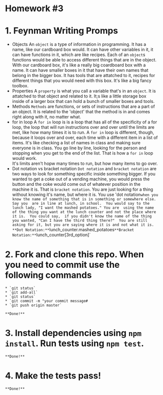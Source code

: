 # Homework #3

# 1. Feynman Writing Promps
* Objects
    An `object` is a type of information in programming.  It has a name, like our cardboard box would.  It 
    can have other variables in it, it can have functions in it, which are like recipes.  Each of an `object`s 
    functions would be able to access different things that are in the object.  With our cardboard box, it's 
    like a really big coardboard box with a name.  It can have smaller boxes in it that have their own names that 
    belong in the bigger box.  It has tools that are attatched to it, recipes for different things that you would 
    need with this box.  It's like a big fancy toolbox.
* Properties
    A `property` is what you call a variable that's in an `object`.  It is attatched to that object and related 
    to it. It;s like a little storage box inside of a larger box that can hold a bunch of smaller boxes and tools.
* Methods
    `Methods` are functions, or sets of instructions that are a part of an object.  It is related to the 'object' 
    that the method is in and comes right along with it, no matter what.
* for in loop
    A `for in` loop is is a loop that has all of the specificity of a for loop, the loop that will run instructions 
    over and over until the limits are met, like how many times it is to run.  A `for in` loop is different, 
    though, because it loops over and over, each time with a different item in a list of items.  It's like 
    checking a list of names in class and making sure everyone is in class.  You go line by line, looking 
    for the person and stopping when you get to the end of the list.  That is how a `for in` loop would work.  
    It's limits aren't hopw many times to run, but how many items to go over.
* Dot notation vs bracket notation
    `Dot notation` and `bracket notation` are two ways to look for something specific inside something bigger. 
    If you wanted to get a coke out of a vending machine, you would press the button and the coke would come out 
    of whatever position in the machine it is.  That is `bracket notation`.  You are just looking for a thing 
    without knowing it's name, but where it is.
    You use 'dot notation` when you know the name of something that is in something or somewhere else.  Say you 
    are in line at lunch, in school.  You would say to the lunch lady, "I want the mashed potatoes." You are 
    using the name of the thing you want at the lunch counter and not the place where it is.  You could say, 
    if you didn't know the name of the thing you wanted, "Can I have the third thing there?"  You are still 
    asking for it, but you are saying where it is and not what it is.
    **Dot Notation:**
    `lunch_counter.mashed_potatoes`
    **Bracket Notation:**
    `lunch_counter[3rd_option]`

# 2. Fork and clone this repo. When you need to commit use the following commands
    * `git status`
    * `git add-all`
    * `git status`
    * `git commit -m "your commit message#
    * `git push origin master`
    
    **Done!**

# 3. Install dependencies using `npm install`. Run tests using `npm test`.
    **Done!**
    
# 4. Make the tests pass!
    **Done!**